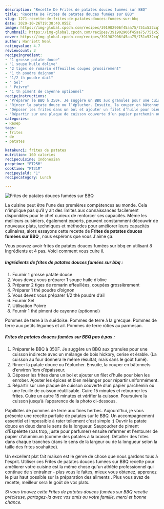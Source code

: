 ```yaml
---
description: "Recette De Frites de patates douces fumées sur BBQ"
title: "Recette De Frites de patates douces fumées sur BBQ"
slug: 1271-recette-de-frites-de-patates-douces-fumees-sur-bbq
date: 2020-10-26T19:38:40.055Z
image: https://img-global.cpcdn.com/recipes/391902906f45aa75/751x532cq70/frites-de-patates-douces-fumees-sur-bbq-photo-principale-de-la-recette.jpg
thumbnail: https://img-global.cpcdn.com/recipes/391902906f45aa75/751x532cq70/frites-de-patates-douces-fumees-sur-bbq-photo-principale-de-la-recette.jpg
cover: https://img-global.cpcdn.com/recipes/391902906f45aa75/751x532cq70/frites-de-patates-douces-fumees-sur-bbq-photo-principale-de-la-recette.jpg
author: Harriett Neal
ratingvalue: 4.7
reviewcount: 3
recipeingredient:
- "1 grosse patate douce"
- "1 soupe huile dolive"
- "2 tiges de romarin effeuilles coupes grossirement"
- "1 th poudre doignon"
- "1/2 th poudre dail"
- " Sel"
- " Poivre"
- "1 th piment de cayenne optionnel"
recipeinstructions:
- "Préparer le BBQ à 350F. Je suggère un BBQ aux granules pour une cuisson indirecte avec un mélange de bois hickory, cerise et érable. (La cuisson au four donnera le même résultat, mais sans le goût fumé)."
- "Rincer la patate douce ou l’éplucher. Ensuite, la couper en bâtonnets d’environ 1cm d’épaisseur."
- "Déposer les frites dans un bol et ajouter un filet d’huile pour bien les enrober. Ajouter les épices et bien mélanger pour répartir uniformément."
- "Répartir sur une plaque de cuisson couverte d’un papier parchemin ou une feuille de cuisson réutilisable. Cuire 15 minutes et retourner les frites. Cuire un autre 15 minutes et vérifier la cuisson. Poursuivre la cuisson jusqu’à l’apparence de la photo ci-dessous."
categories:
- Resep
tags:
- frites
- de
- patates

katakunci: frites de patates 
nutrition: 160 calories
recipecuisine: Indonesian
preptime: "PT25M"
cooktime: "PT31M"
recipeyield: "1"
recipecategory: Lunch

---
```



![Frites de patates douces fumées sur BBQ](https://img-global.cpcdn.com/recipes/391902906f45aa75/751x532cq70/frites-de-patates-douces-fumees-sur-bbq-photo-principale-de-la-recette.jpg)

La cuisine peut être l'une des premières compétences au monde. Cela n'implique pas qu'il y ait des limites aux connaissances facilement disponibles pour le chef curieux de renforcer ses capacités. Même les meilleurs cuisiniers, également experts, peuvent constamment découvrir de nouveaux plats, techniques et méthodes pour améliorer leurs capacités culinaires, alors essayons cette recette de <strong> Frites de patates douces fumées sur BBQ </strong>, nous espérons que vous J'aime ça.

<!--inarticleads1-->

Vous pouvez avoir frites de patates douces fumées sur bbq en utilisant 8 Ingrédients et 4 pas. Voici comment vous cuire il.

##### Ingrédients de frites de patates douces fumées sur bbq :

1. Fournir 1 grosse patate douce
1. Vous devez vous préparer 1 soupe huile d’olive
1. Préparer 2 tiges de romarin effeuillées, coupées grossièrement
1. Préparer 1 thé poudre d’oignon
1. Vous devez vous préparer 1/2 thé poudre d’ail
1. Fournir  Sel
1. Utilisation  Poivre
1. Fournir 1 thé piment de cayenne (optionnel)


Pommes de terre à la suédoise. Pommes de terre à la grecque. Pommes de terre aux petits légumes et ail. Pommes de terre rôties au parmesan. 

<!--inarticleads2-->

##### Frites de patates douces fumées sur BBQ pas à pas :

1. Préparer le BBQ à 350F. Je suggère un BBQ aux granules pour une cuisson indirecte avec un mélange de bois hickory, cerise et érable. (La cuisson au four donnera le même résultat, mais sans le goût fumé).
1. Rincer la patate douce ou l’éplucher. Ensuite, la couper en bâtonnets d’environ 1cm d’épaisseur.
1. Déposer les frites dans un bol et ajouter un filet d’huile pour bien les enrober. Ajouter les épices et bien mélanger pour répartir uniformément.
1. Répartir sur une plaque de cuisson couverte d’un papier parchemin ou une feuille de cuisson réutilisable. Cuire 15 minutes et retourner les frites. Cuire un autre 15 minutes et vérifier la cuisson. Poursuivre la cuisson jusqu’à l’apparence de la photo ci-dessous.


Papillotes de pommes de terre aux fines herbes. Aujourd&#39;hui, je vous présente une recette parfaite de patates sur le BBQ. Un accompagnement essentiel et impossible à rater tellement c&#39;est simple :) Ouvrir la patate douce en deux dans le sens de la longueur. Saupoudrer de piment d&#39;Espelette (pas trop, juste pour parfumer) ensuite refermer et l&#39;entourer de papier d&#39;aluminium (comme des patates à la braise). Détailler des frites dans chaque tranches (dans le sens de la largeur ou de la longueur selon la taille des frites souhaitée). 

<!--inarticleads1-->

<p>
Un excellent plat fait maison est le genre de chose que nous gardons tous à l'esprit. Utiliser ces Frites de patates douces fumées sur BBQ recette pour améliorer votre cuisine est la même chose qu'un athlète professionnel qui continue de s'entraîner - plus vous le faites, mieux vous obtenez, apprenez le plus haut possible sur la préparation des aliments . Plus vous avez de recette, meilleur sera le goût de vos plats.
</p>

<p>
<i>Si vous trouvez cette Frites de patates douces fumées sur BBQ recette précieuse, partagez-la avec vos amis ou votre famille, merci et bonne chance.</i>
</p>
